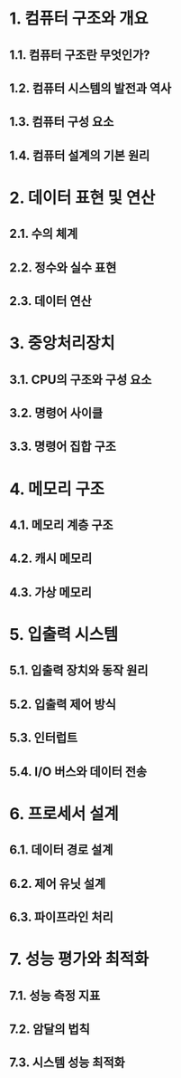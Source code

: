 # 1. 컴퓨터 구조와 개요
## 1.1. 컴퓨터 구조란 무엇인가?
## 1.2. 컴퓨터 시스템의 발전과 역사
## 1.3. 컴퓨터 구성 요소
## 1.4. 컴퓨터 설계의 기본 원리
# 2. 데이터 표현 및 연산
## 2.1. 수의 체계
## 2.2. 정수와 실수 표현
## 2.3. 데이터 연산
# 3. 중앙처리장치
## 3.1. CPU의 구조와 구성 요소
## 3.2. 명령어 사이클
## 3.3. 명령어 집합 구조
# 4. 메모리 구조
## 4.1. 메모리 계층 구조
## 4.2. 캐시 메모리
## 4.3. 가상 메모리
# 5. 입출력 시스템
## 5.1. 입출력 장치와 동작 원리
## 5.2. 입출력 제어 방식
## 5.3. 인터럽트
## 5.4. I/O 버스와 데이터 전송
# 6. 프로세서 설계
## 6.1. 데이터 경로 설계
## 6.2. 제어 유닛 설계
## 6.3. 파이프라인 처리
# 7. 성능 평가와 최적화
## 7.1. 성능 측정 지표
## 7.2. 암달의 법칙
## 7.3. 시스템 성능 최적화
